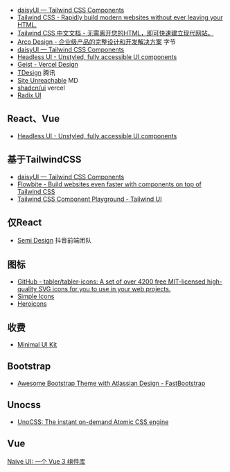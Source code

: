 - [daisyUI — Tailwind CSS Components](https://daisyui.com/)
- [Tailwind CSS - Rapidly build modern websites without ever leaving your HTML.](https://tailwindcss.com/)
- [Tailwind CSS 中文文档 - 无需离开您的HTML，即可快速建立现代网站。](https://www.tailwindcss.cn/)
- [Arco Design - 企业级产品的完整设计和开发解决方案](https://arco.design/) 字节
- [daisyUI — Tailwind CSS Components](https://daisyui.com/)
- [Headless UI - Unstyled, fully accessible UI components](https://headlessui.com/)
- [Geist - Vercel Design](https://vercel.com/design/introduction)
- [TDesign](https://tdesign.tencent.com/) 腾讯
- [Site Unreachable](https://www.mdui.org/) MD
- [shadcn/ui](https://ui.shadcn.com/) vercel
- [Radix UI](https://www.radix-ui.com/)

## React、Vue

- [Headless UI - Unstyled, fully accessible UI components](https://headlessui.com/)

## 基于TailwindCSS

- [daisyUI — Tailwind CSS Components](https://daisyui.com/)
- [Flowbite - Build websites even faster with components on top of Tailwind CSS](https://flowbite.com/)
- [Tailwind CSS Component Playground - Tailwind UI](https://tailwindui.com/components/preview)

## 仅React

- [Semi Design](https://semi.design/zh-CN/)  抖音前端团队


## 图标

- [GitHub - tabler/tabler-icons: A set of over 4200 free MIT-licensed high-quality SVG icons for you to use in your web projects.](https://github.com/tabler/tabler-icons)
- [Simple Icons](https://simpleicons.org/)
- [Heroicons](https://heroicons.com/)


## 收费

- [Minimal UI Kit](https://minimals.cc/)


## Bootstrap

- [Awesome Bootstrap Theme with Atlassian Design - FastBootstrap](https://fastbootstrap.com/)

## Unocss

- [UnoCSS: The instant on-demand Atomic CSS engine](https://unocss.dev/)


## Vue

[Naive UI: 一个 Vue 3 组件库](https://www.naiveui.com/zh-CN/os-theme)